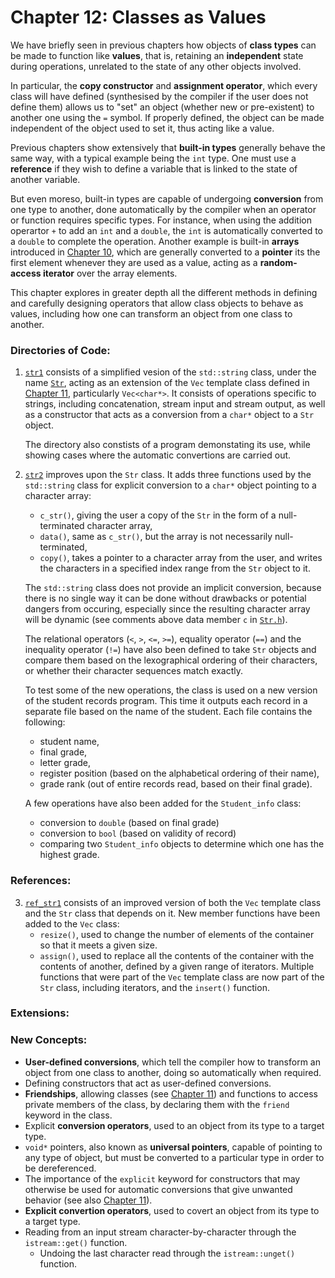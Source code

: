 # Chapter 12: Classes as Values

We have briefly seen in previous chapters how objects of **class types** can be made to function like **values**, that is, retaining an **independent** state during operations, unrelated to the state of any other objects involved.

In particular, the **copy constructor** and **assignment operator**, which every class will have defined (synthesised by the compiler if the user does not define them) allows us to "set" an object (whether new or pre-existent) to another one using the `=` symbol. If properly defined, the object can be made independent of the object used to set it, thus acting like a value.

Previous chapters show extensively that **built-in types** generally behave the same way, with a typical example being the `int` type. One must use a **reference** if they wish to define a variable that is linked to the state of another variable. 

But even moreso, built-in types are capable of undergoing **conversion** from one type to another, done automatically by the compiler when an operator or function requires specific types. For instance, when using the addition operartor `+` to add an `int` and a `double`, the `int` is automatically converted to a `double` to complete the operation. Another example is built-in **arrays** introduced in [Chapter 10](../10_Pointers&Arrays), which are generally converted to a **pointer** its the first element whenever they are used as a value, acting as a **random-access iterator** over the array elements.

This chapter explores in greater depth all the different methods in defining and carefully designing operators that allow class objects to behave as values, including how one can transform an object from one class to another.

### Directories of Code:
1) [`str1`](str1) consists of a simplified vesion of the `std::string` class, under the name [`Str`](str1/Str.h), acting as an extension of the `Vec` template class defined in [Chapter 11](../11_TemplateClasses), particularly `Vec<char*>`. It consists of operations specific to strings, including concatenation, stream input and stream output, as well as a constructor that acts as a conversion from a `char*` object to a `Str` object. 

    The directory also constists of a program demonstating its use, while showing cases where the automatic convertions are carried out.
    
2) [`str2`](str2) improves upon the `Str` class. It adds three functions used by the `std::string` class for explicit conversion to a `char*` object pointing to a character array: 
    * `c_str()`, giving the user a copy of the `Str` in the form of a null-terminated character array,
    * `data()`, same as `c_str()`, but the array is not necessarily null-terminated,
    * `copy()`, takes a pointer to a character array from the user, and writes the characters in a specified index range from the `Str` object to it. 
    
    The `std::string` class does not provide an implicit conversion, because there is no single way it can be done without drawbacks or potential dangers from occuring, especially since the resulting character array will be dynamic (see comments above data member `c` in [`Str.h`](str2/Str.h)).

    The relational operators (`<`, `>`, `<=`, `>=`), equality operator (`==`) and the inequality operator (`!=`) have also been defined to take `Str`                   objects and compare them based on the lexographical ordering of their characters, or whether their character sequences match exactly.
    
    To test some of the new operations, the class is used on a new version of the student records program. This time it outputs each record in a separate file based on the name of the student. Each file contains the following:
    *  student name,
    *  final grade,
    *  letter grade,
    *  register position (based on the alphabetical ordering of their name),
    *  grade rank (out of entire records read, based on their final grade).
    
    A few operations have also been added for the `Student_info` class:
    * conversion to `double` (based on final grade)
    * conversion to `bool` (based on validity of record)
    * comparing two `Student_info` objects to determine which one has the highest grade.

### References:
3) [`ref_str1`](ref_str1) consists of an improved version of both the `Vec` template class and the `Str` class that depends on it. New member functions have been added to the `Vec` class:
    * `resize()`, used to change the number of elements of the container so that it meets a given size.
    * `assign()`, used to replace all the contents of the container with the contents of another, defined by a given range of iterators.
Multiple functions that were part of the `Vec` template class are now part of the `Str` class, including iterators, and the `insert()` function.
### Extensions:

### New Concepts:
* **User-defined conversions**, which tell the compiler how to transform an object from one class to another, doing so automatically when required.
* Defining constructors that act as user-defined conversions.
* **Friendships**, allowing classes (see [Chapter 11](../11_TemplateClasses)) and functions to access private members of the class, by declaring them with the `friend` keyword in the class.
* Explicit **conversion operators**, used to an object from its type to a target type.
* `void*` pointers, also known as **universal pointers**, capable of pointing to any type of object, but must be converted to a particular type in order to be dereferenced.
* The importance of the `explicit` keyword for constructors that may otherwise be used for automatic conversions that give unwanted behavior (see also [Chapter 11](../11_TemplateClasses)).
* **Explicit convertion operators**, used to covert an object from its type to a target type.
* Reading from an input stream character-by-character through the `istream::get()` function. 
    * Undoing the last character read through the `istream::unget()` function.
